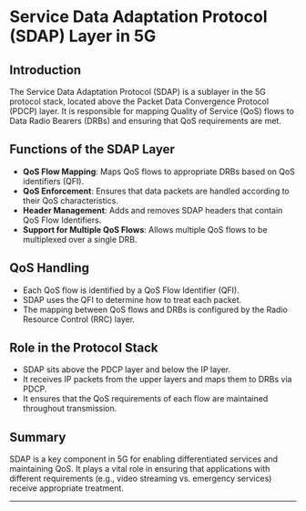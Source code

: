 # Service Data Adaptation Protocol (SDAP) Layer in 5G

## Introduction
The Service Data Adaptation Protocol (SDAP) is a sublayer in the 5G protocol stack, located above the Packet Data Convergence Protocol (PDCP) layer. It is responsible for mapping Quality of Service (QoS) flows to Data Radio Bearers (DRBs) and ensuring that QoS requirements are met.

## Functions of the SDAP Layer
- **QoS Flow Mapping**: Maps QoS flows to appropriate DRBs based on QoS identifiers (QFI).
- **QoS Enforcement**: Ensures that data packets are handled according to their QoS characteristics.
- **Header Management**: Adds and removes SDAP headers that contain QoS Flow Identifiers.
- **Support for Multiple QoS Flows**: Allows multiple QoS flows to be multiplexed over a single DRB.

## QoS Handling
- Each QoS flow is identified by a QoS Flow Identifier (QFI).
- SDAP uses the QFI to determine how to treat each packet.
- The mapping between QoS flows and DRBs is configured by the Radio Resource Control (RRC) layer.

## Role in the Protocol Stack
- SDAP sits above the PDCP layer and below the IP layer.
- It receives IP packets from the upper layers and maps them to DRBs via PDCP.
- It ensures that the QoS requirements of each flow are maintained throughout transmission.

## Summary
SDAP is a key component in 5G for enabling differentiated services and maintaining QoS. It plays a vital role in ensuring that applications with different requirements (e.g., video streaming vs. emergency services) receive appropriate treatment.

---